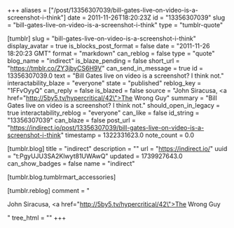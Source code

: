 +++
aliases = ["/post/13356307039/bill-gates-live-on-video-is-a-screenshot-i-think"]
date = 2011-11-26T18:20:23Z
id = "13356307039"
slug = "bill-gates-live-on-video-is-a-screenshot-i-think"
type = "tumblr-quote"

[tumblr]
slug = "bill-gates-live-on-video-is-a-screenshot-i-think"
display_avatar = true
is_blocks_post_format = false
date = "2011-11-26 18:20:23 GMT"
format = "markdown"
can_reblog = false
type = "quote"
blog_name = "indirect"
is_blaze_pending = false
short_url = "https://tmblr.co/ZY3jbyCS6H9V"
can_send_in_message = true
id = 13356307039.0
text = "Bill Gates live on video is a screenshot? I think not."
interactability_blaze = "everyone"
state = "published"
reblog_key = "1FFvOyyQ"
can_reply = false
is_blazed = false
source = "John Siracusa, <a href=\"http://5by5.tv/hypercritical/42\">The Wrong Guy</a>"
summary = "Bill Gates live on video is a screenshot? I think not."
should_open_in_legacy = true
interactability_reblog = "everyone"
can_like = false
id_string = "13356307039"
can_blaze = false
post_url = "https://indirect.io/post/13356307039/bill-gates-live-on-video-is-a-screenshot-i-think"
timestamp = 1322331623.0
note_count = 0.0

[tumblr.blog]
title = "indirect"
description = ""
url = "https://indirect.io/"
uuid = "t:PgyUJU3SA2Klwyt81UWAwQ"
updated = 1739927643.0
can_show_badges = false
name = "indirect"

[tumblr.blog.tumblrmart_accessories]

[tumblr.reblog]
comment = "<p>John Siracusa, <a href=\"http://5by5.tv/hypercritical/42\">The Wrong Guy</a></p>"
tree_html = ""
+++
